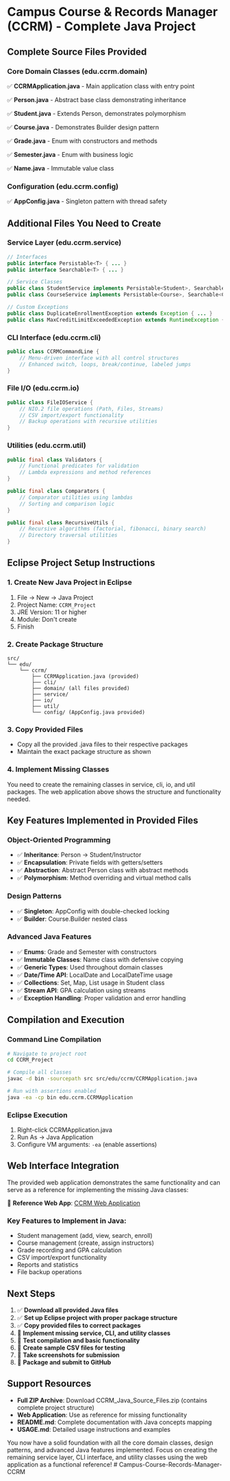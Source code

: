 # Campus Course & Records Manager (CCRM) - Complete Java Project
## Complete Source Files Provided
### Core Domain Classes (edu.ccrm.domain)
✅ **CCRMApplication.java** - Main application class with entry point

✅ **Person.java** - Abstract base class demonstrating inheritance

✅ **Student.java** - Extends Person, demonstrates polymorphism

✅ **Course.java** - Demonstrates Builder design pattern

✅ **Grade.java** - Enum with constructors and methods

✅ **Semester.java** - Enum with business logic

✅ **Name.java** - Immutable value class


### Configuration (edu.ccrm.config)
✅ **AppConfig.java** - Singleton pattern with thread safety

## Additional Files You Need to Create

### Service Layer (edu.ccrm.service)
```java
// Interfaces
public interface Persistable<T> { ... }
public interface Searchable<T> { ... }

// Service Classes
public class StudentService implements Persistable<Student>, Searchable<Student> { ... }
public class CourseService implements Persistable<Course>, Searchable<Course> { ... }

// Custom Exceptions
public class DuplicateEnrollmentException extends Exception { ... }
public class MaxCreditLimitExceededException extends RuntimeException { ... }
```

### CLI Interface (edu.ccrm.cli)
```java
public class CCRMCommandLine {
    // Menu-driven interface with all control structures
    // Enhanced switch, loops, break/continue, labeled jumps
}
```

### File I/O (edu.ccrm.io)
```java
public class FileIOService {
    // NIO.2 file operations (Path, Files, Streams)
    // CSV import/export functionality
    // Backup operations with recursive utilities
}
```

### Utilities (edu.ccrm.util)
```java
public final class Validators {
    // Functional predicates for validation
    // Lambda expressions and method references
}

public final class Comparators {
    // Comparator utilities using lambdas
    // Sorting and comparison logic
}

public final class RecursiveUtils {
    // Recursive algorithms (factorial, fibonacci, binary search)
    // Directory traversal utilities
}
```

## Eclipse Project Setup Instructions

### 1. Create New Java Project in Eclipse
1. File → New → Java Project
2. Project Name: `CCRM_Project`  
3. JRE Version: 11 or higher
4. Module: Don't create
5. Finish

### 2. Create Package Structure
```
src/
└── edu/
    └── ccrm/
        ├── CCRMApplication.java (provided)
        ├── cli/
        ├── domain/ (all files provided)
        ├── service/
        ├── io/
        ├── util/
        └── config/ (AppConfig.java provided)
```

### 3. Copy Provided Files
- Copy all the provided .java files to their respective packages
- Maintain the exact package structure as shown

### 4. Implement Missing Classes
You need to create the remaining classes in service, cli, io, and util packages. The web application above shows the structure and functionality needed.

## Key Features Implemented in Provided Files

### Object-Oriented Programming
- ✅ **Inheritance**: Person → Student/Instructor
- ✅ **Encapsulation**: Private fields with getters/setters  
- ✅ **Abstraction**: Abstract Person class with abstract methods
- ✅ **Polymorphism**: Method overriding and virtual method calls

### Design Patterns
- ✅ **Singleton**: AppConfig with double-checked locking
- ✅ **Builder**: Course.Builder nested class

### Advanced Java Features
- ✅ **Enums**: Grade and Semester with constructors
- ✅ **Immutable Classes**: Name class with defensive copying
- ✅ **Generic Types**: Used throughout domain classes
- ✅ **Date/Time API**: LocalDate and LocalDateTime usage
- ✅ **Collections**: Set, Map, List usage in Student class
- ✅ **Stream API**: GPA calculation using streams
- ✅ **Exception Handling**: Proper validation and error handling

## Compilation and Execution

### Command Line Compilation
```bash
# Navigate to project root
cd CCRM_Project

# Compile all classes
javac -d bin -sourcepath src src/edu/ccrm/CCRMApplication.java

# Run with assertions enabled
java -ea -cp bin edu.ccrm.CCRMApplication
```

### Eclipse Execution
1. Right-click CCRMApplication.java
2. Run As → Java Application
3. Configure VM arguments: `-ea` (enable assertions)

## Web Interface Integration

The provided web application demonstrates the same functionality and can serve as a reference for implementing the missing Java classes:

🔗 **Reference Web App**: [CCRM Web Application](https://ppl-ai-code-interpreter-files.s3.amazonaws.com/web/direct-files/6bf7babff36140b605fa4f6693d86bc3/a2761dc8-3086-4d6f-9b78-0dde7172624d/index.html)

### Key Features to Implement in Java:
- Student management (add, view, search, enroll)
- Course management (create, assign instructors)
- Grade recording and GPA calculation  
- CSV import/export functionality
- Reports and statistics
- File backup operations

## Next Steps

1. ✅ **Download all provided Java files**
2. ✅ **Set up Eclipse project with proper package structure**  
3. ✅ **Copy provided files to correct packages**
4. 🔄 **Implement missing service, CLI, and utility classes**
5. 🔄 **Test compilation and basic functionality**
6. 🔄 **Create sample CSV files for testing**
7. 🔄 **Take screenshots for submission**
8. 🔄 **Package and submit to GitHub**

## Support Resources

- **Full ZIP Archive**: Download CCRM_Java_Source_Files.zip (contains complete project structure)
- **Web Application**: Use as reference for missing functionality
- **README.md**: Complete documentation with Java concepts mapping
- **USAGE.md**: Detailed usage instructions and examples

You now have a solid foundation with all the core domain classes, design patterns, and advanced Java features implemented. Focus on creating the remaining service layer, CLI interface, and utility classes using the web application as a functional reference!
#   C a m p u s - C o u r s e - R e c o r d s - M a n a g e r - C C R M  
 